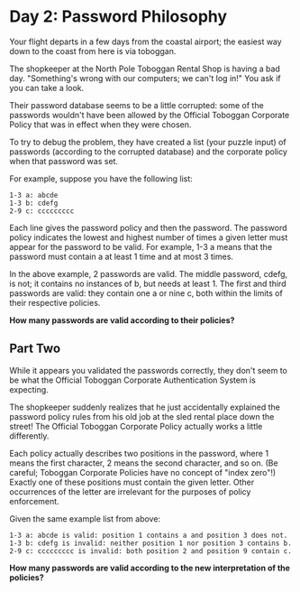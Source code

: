 # Day 2: Password Philosophy

Your flight departs in a few days from the coastal airport; the easiest way down to the coast from here is via toboggan.

The shopkeeper at the North Pole Toboggan Rental Shop is having a bad day. "Something's wrong with our computers; we can't log in!" You ask if you can take a look.

Their password database seems to be a little corrupted: some of the passwords wouldn't have been allowed by the Official Toboggan Corporate Policy that was in effect when they were chosen.

To try to debug the problem, they have created a list (your puzzle input) of passwords (according to the corrupted database) and the corporate policy when that password was set.

For example, suppose you have the following list:

```
1-3 a: abcde
1-3 b: cdefg
2-9 c: ccccccccc
```

Each line gives the password policy and then the password. The password policy indicates the lowest and highest number of times a given letter must appear for the password to be valid. For example, 1-3 a means that the password must contain a at least 1 time and at most 3 times.

In the above example, 2 passwords are valid. The middle password, cdefg, is not; it contains no instances of b, but needs at least 1. The first and third passwords are valid: they contain one a or nine c, both within the limits of their respective policies.

**How many passwords are valid according to their policies?**

## Part Two

While it appears you validated the passwords correctly, they don't seem to be what the Official Toboggan Corporate Authentication System is expecting.

The shopkeeper suddenly realizes that he just accidentally explained the password policy rules from his old job at the sled rental place down the street! The Official Toboggan Corporate Policy actually works a little differently.

Each policy actually describes two positions in the password, where 1 means the first character, 2 means the second character, and so on. (Be careful; Toboggan Corporate Policies have no concept of "index zero"!) Exactly one of these positions must contain the given letter. Other occurrences of the letter are irrelevant for the purposes of policy enforcement.

Given the same example list from above:

```
1-3 a: abcde is valid: position 1 contains a and position 3 does not.
1-3 b: cdefg is invalid: neither position 1 nor position 3 contains b.
2-9 c: ccccccccc is invalid: both position 2 and position 9 contain c.
```

**How many passwords are valid according to the new interpretation of the policies?**
